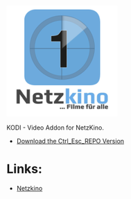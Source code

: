 ![Netz Kino](icon.png)

KODI - Video Addon for NetzKino.



* [Download the Ctrl_Esc_REPO Version](https://bit.ly/33qAmNj)

# **Links:**

* [Netzkino](http://www.netzkino.de)
